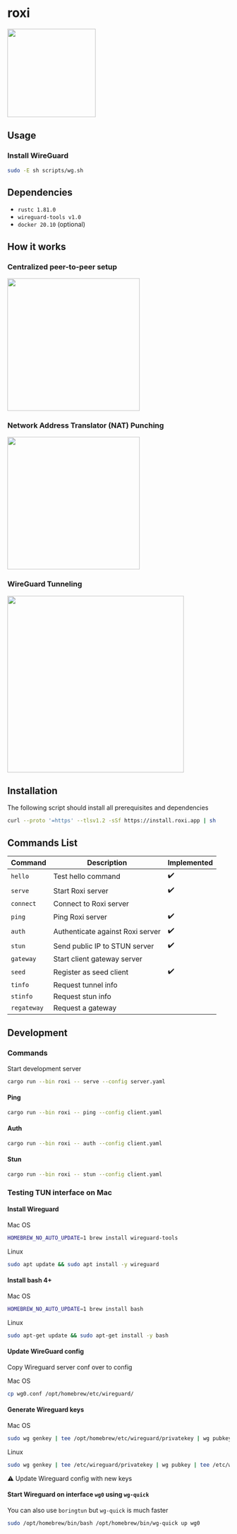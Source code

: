 # roxi

<image src="https://i.imgur.com/ADlVxrr.png" height="200px" />

## Usage

### Install WireGuard

```sh
sudo -E sh scripts/wg.sh
```

## Dependencies

- `rustc 1.81.0`
- `wireguard-tools v1.0`
- `docker 20.10` (optional)

## How it works

### Centralized peer-to-peer setup

<image src="https://www.researchgate.net/publication/356245976/figure/fig3/AS:1093585697021954@1637742556713/The-centralized-peer-to-peer-P2P-system-A-peer-E-sends-a-message-to-the-central-server.ppm" height="300px" />

### Network Address Translator (NAT) Punching

<image src="https://www.researchgate.net/publication/228411948/figure/fig6/AS:301985531219968@1449010369011/New-method-of-UDP-multi-hole-punching.png" height="300px" />

### WireGuard Tunneling

<image src="https://www.procustodibus.com/images/blog/wireguard-topologies/site-to-site-complex.svg" height="400px" />

## Installation

The following script should install all prerequisites and dependencies

```sh
curl --proto '=https' --tlsv1.2 -sSf https://install.roxi.app | sh
```

## Commands List

| Command   | Description                         | Implemented |
|-----------|-------------------------------------|-------------|
| `hello`   | Test hello command                  | ✔️           |
| `serve`   | Start Roxi server                   | ✔️           |
| `connect` | Connect to Roxi server              |             |
| `ping`    | Ping Roxi server                    | ✔️           |
| `auth`    | Authenticate against Roxi server    | ✔️           |
| `stun`    | Send public IP to STUN server       | ✔️           |
| `gateway` | Start client gateway server         |             |
| `seed`    | Register as seed client             | ✔️           |
| `tinfo`   | Request tunnel info                 |             |
| `stinfo`  | Request stun info                   |             |
|`regateway`| Request a gateway                   |             |

## Development

### Commands

Start development server

```sh
cargo run --bin roxi -- serve --config server.yaml
```

#### Ping

```sh
cargo run --bin roxi -- ping --config client.yaml
```

#### Auth

```sh
cargo run --bin roxi -- auth --config client.yaml
```

#### Stun

```sh
cargo run --bin roxi -- stun --config client.yaml
```

### Testing TUN interface on Mac

#### Install Wireguard

Mac OS

```sh
HOMEBREW_NO_AUTO_UPDATE=1 brew install wireguard-tools
```

Linux

```sh
sudo apt update && sudo apt install -y wireguard
```

#### Install bash 4+

Mac OS

```sh
HOMEBREW_NO_AUTO_UPDATE=1 brew install bash
```

Linux

```sh
sudo apt-get update && sudo apt-get install -y bash
```

#### Update WireGuard config

Copy Wireguard server conf over to config

Mac OS

```sh
cp wg0.conf /opt/homebrew/etc/wireguard/
```

#### Generate Wireguard keys

Mac OS

```sh
sudo wg genkey | tee /opt/homebrew/etc/wireguard/privatekey | wg pubkey | tee /opt/homebrew/etc/wireguard/publickey
```

Linux

```sh
sudo wg genkey | tee /etc/wireguard/privatekey | wg pubkey | tee /etc/wireguard/publickey
```

⚠️  Update Wireguard config with new keys

#### Start Wireguard on interface `wg0` using `wg-quick`

You can also use `boringtun` but `wg-quick` is much faster

```sh
sudo /opt/homebrew/bin/bash /opt/homebrew/bin/wg-quick up wg0
```

